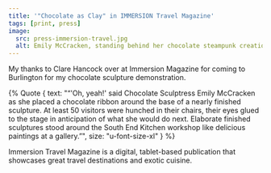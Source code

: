 ```yaml
---
title: '"Chocolate as Clay" in IMMERSION Travel Magazine'
tags: [print, press]
image:
  src: press-immersion-travel.jpg
  alt: Emily McCracken, standing behind her chocolate steampunk creations, teaching a chocolate bar class in South End Kitchen. 
---
```


My thanks to Clare Hancock over at Immersion Magazine for coming to Burlington for my chocolate sculpture demonstration.

{% Quote {
    text: "&ldquo;'Oh, yeah!' said Chocolate Sculptress Emily McCracken as she placed a chocolate ribbon around the base of a nearly finished sculpture. At least 50 visitors were hunched in their chairs, their eyes glued to the stage in anticipation of what she would do next. Elaborate finished sculptures stood around the South End Kitchen workshop like delicious paintings at a gallery.&rdquo;",
    size: "u-font-size-xl"
} %}

Immersion Travel Magazine is a digital, tablet-based publication that showcases great travel destinations and exotic cuisine.